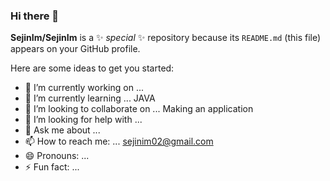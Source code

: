 ### Hi there 👋


**SejinIm/SejinIm** is a ✨ _special_ ✨ repository because its `README.md` (this file) appears on your GitHub profile.

Here are some ideas to get you started:

- 🔭 I’m currently working on ... 
- 🌱 I’m currently learning ... JAVA
- 👯 I’m looking to collaborate on ... Making an application
- 🤔 I’m looking for help with ...
- 💬 Ask me about ...
- 📫 How to reach me: ... sejinim02@gmail.com
- 😄 Pronouns: ...
- ⚡ Fun fact: ...
